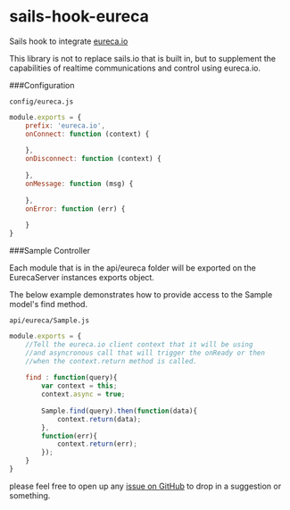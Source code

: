 # sails-hook-eureca

Sails hook to integrate <a href="http://eureca.io/" target="_blank">eureca.io</a>

This library is not to replace sails.io that is built in, but to supplement the capabilities of realtime communications and control
using eureca.io.


###Configuration

    config/eureca.js
```javascript
module.exports = {
    prefix: 'eureca.io',
    onConnect: function (context) {
    
    },
    onDisconnect: function (context) {
    
    },
    onMessage: function (msg) {
    
    },
    onError: function (err) {
    
    }
}
```

###Sample Controller

Each module that is in the api/eureca folder will be exported on the EurecaServer instances exports object.

The below example demonstrates how to provide access to the Sample model's find method.

    api/eureca/Sample.js
```javascript
module.exports = {
    //Tell the eureca.io client context that it will be using
    //and asyncronous call that will trigger the onReady or then
    //when the context.return method is called.
   
    find : function(query){
        var context = this;
        context.async = true;
    
        Sample.find(query).then(function(data){
            context.return(data);
        },
        function(err){
            context.return(err);
        });
    }
}
```


please feel free to open up any [issue on GitHub](https://github.com/trkbrkr2000/sails-hook-eureca/issues) to drop in a suggestion or something.
